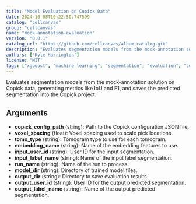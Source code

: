 ```yaml
---
title: "Model Evaluation on Copick Data"
date: 2024-10-08T10:22:50.747599
catalog: "cellcanvas"
group: "cellcanvas"
name: "mock-annotation-evaluation"
version: "0.0.1"
catalog_url: "https://github.com/cellcanvas/album-catalog.git"
description: "Evaluates segmentation models from the mock-annotation solution on Copick data, generating metrics like IoU and F1, and saves the predicted segmentation into the Copick project."
authors: ["Kyle Harrington"]
license: "MIT"
tags: ["xgboost", "machine learning", "segmentation", "evaluation", "copick"]
---
```


Evaluates segmentation models from the mock-annotation solution on Copick data, generating metrics like IoU and F1, and saves the predicted segmentation into the Copick project.

## Arguments

- **copick_config_path** (string): Path to the Copick configuration JSON file.
- **voxel_spacing** (float): Voxel spacing used to scale pick locations.
- **tomo_type** (string): Tomogram type to use for each tomogram.
- **embedding_name** (string): Name of the embedding features to use.
- **input_user_id** (string): User ID for the input segmentation.
- **input_label_name** (string): Name of the input label segmentation.
- **run_name** (string): Name of the run to process.
- **model_dir** (string): Directory of trained model files.
- **output_dir** (string): Directory to save evaluation results.
- **output_user_id** (string): User ID for the output predicted segmentation.
- **output_label_name** (string): Name of the output predicted segmentation.

